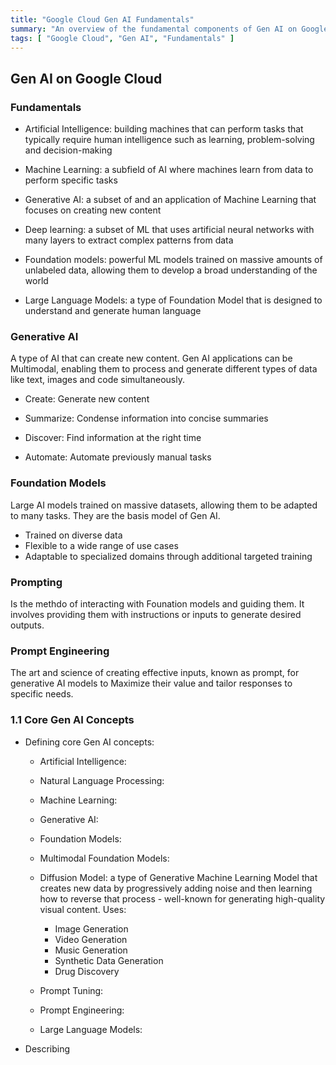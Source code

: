 ```yaml
---
title: "Google Cloud Gen AI Fundamentals"
summary: "An overview of the fundamental components of Gen AI on Google Cloud"
tags: [ "Google Cloud", "Gen AI", "Fundamentals" ]
---
```



## Gen AI on Google Cloud

### Fundamentals

- Artificial Intelligence: building machines that can perform tasks that typically require human intelligence such as learning, problem-solving and decision-making

- Machine Learning: a subfield of AI where machines learn from data to perform specific tasks

- Generative AI: a subset of and an application of Machine Learning that focuses on creating new content

- Deep learning: a subset of ML that uses artificial neural networks with many layers to extract complex patterns from data

- Foundation models: powerful ML models trained on massive amounts of unlabeled data, allowing them to develop a broad understanding of the world

- Large Language Models: a type of Foundation Model that is designed to understand and generate human language


### Generative AI

A type of AI that can create new content.  Gen AI applications can  be Multimodal, enabling them to process and generate different types of data like text, images and code simultaneously.

- Create: Generate new content

- Summarize: Condense information into concise summaries

- Discover: Find information at the right time

- Automate: Automate previously manual tasks


### Foundation Models

Large AI models trained on massive datasets, allowing them to be adapted to many tasks.  They are the basis model of Gen AI.

- Trained on diverse data
- Flexible to a wide range of use cases
- Adaptable to specialized domains through additional targeted training

### Prompting

Is the methdo of interacting with Founation models and guiding them.  It involves providing them with instructions or inputs to generate desired outputs.

### Prompt Engineering

The art and science of creating effective inputs, known as prompt, for generative AI models to Maximize their value and tailor responses to specific needs.


### 1.1 Core Gen AI Concepts

- Defining core Gen AI concepts:
    - Artificial Intelligence:

    - Natural Language Processing:

    - Machine Learning:

    - Generative AI:

    - Foundation Models:

    - Multimodal Foundation Models:

    - Diffusion Model: a type of Generative Machine Learning Model that creates new data by progressively adding noise and then learning how to reverse that process - well-known for generating high-quality visual content.  Uses:
        - Image Generation
        - Video Generation
        - Music Generation
        - Synthetic Data Generation
        - Drug Discovery

    - Prompt Tuning:

    - Prompt Engineering:

    - Large Language Models:

- Describing 
